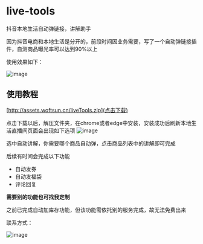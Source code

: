 # live-tools
抖音本地生活自动弹链接，讲解助手

因为抖音电商和本地生活是分开的，前段时间因业务需要，写了一个自动弹链接插件，自测商品曝光率可以达到90%以上

使用效果如下：

![image](https://github.com/woftsun/live-tools/assets/139890307/dac358a3-0894-45e4-b61c-ba1d2ee0661d)


## 使用教程
[http://assets.woftsun.cn/liveTools.zip](点击下载)

点击下载以后，解压文件夹，在chrome或者edge中安装，安装成功后刷新本地生活直播间页面会出现如下选项
![image](https://github.com/woftsun/live-tools/assets/139890307/a6a3095f-4225-4f63-9146-5c2133c7777a)

选中自动讲解，你需要哪个商品自动弹，点击商品列表中的讲解即可完成


后续有时间会完成以下功能
 -  自动发券
 -  自动发福袋
 -  评论回复

 **需要别的功能也可找我定制**

之前已完成自动加库存功能，但该功能需依托别的服务完成，故无法免费出来


联系方式：

![image](https://github.com/woftsun/live-tools/assets/139890307/3b140490-fe3a-4560-9eaa-2cae0eab553d)





